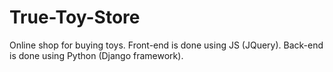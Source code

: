 # True-Toy-Store

Online shop for buying toys.
Front-end is done using JS (JQuery).
Back-end is done using Python (Django framework).
